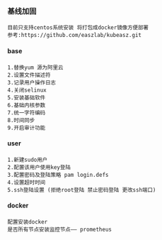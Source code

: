 ### 基线加固
```
目前只支持centos系统安装 将打包成docker镜像方便部署
参考:https://github.com/easzlab/kubeasz.git

```


#### base  
```
1.替换yum 源为阿里云 
2.设置文件描述符
3.记录用户操作日志
4.关闭selinux
5.安装基础软件
6.基础内核参数
7.统一字符编码
8.时间同步
9.开启审计功能
```

#### user

```
1.新建sudo用户 
2.配置该用户使用key登陆
3.配置密码及登陆策略 pam login.defs
4.设置超时时间
5.ssh登陆设置 (拒绝root登陆 禁止密码登陆 更改ssh端口)
```

#### docker
```
配置安装docker
是否所有节点安装监控节点—— prometheus
```

